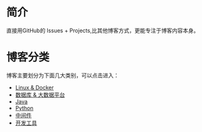 # 简介
直接用GitHub的 Issues + Projects,比其他博客方式，更能专注于博客内容本身。
# 博客分类
博客主要划分为下面几大类别，可以点击进入：
+ [Linux & Docker](https://github.com/users/dabai-thinker/projects/2)
+ [数据库 & 大数据平台](https://github.com/users/dabai-thinker/projects/5)
+ [Java](https://github.com/users/dabai-thinker/projects/6)
+ [Python](https://github.com/users/dabai-thinker/projects/7)
+ [中间件](https://github.com/users/dabai-thinker/projects/8)
+ [开发工具](https://github.com/users/dabai-thinker/projects/4)
